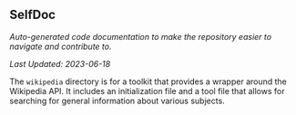 <!--- START SELFDOC --->
## SelfDoc
_Auto-generated code documentation to make the repository easier to navigate and contribute to._

_Last Updated: 2023-06-18_

The `wikipedia` directory is for a toolkit that provides a wrapper around the Wikipedia API. It includes an initialization file and a tool file that allows for searching for general information about various subjects.

<!--- END SELFDOC --->